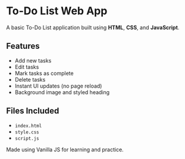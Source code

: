 # To-Do List Web App

A basic To-Do List application built using **HTML**, **CSS**, and **JavaScript**.

## Features
- Add new tasks
- Edit tasks
- Mark tasks as complete
- Delete tasks
- Instant UI updates (no page reload)
- Background image and styled heading

## Files Included
- `index.html`
- `style.css`
- `script.js`

Made using Vanilla JS for learning and practice.
